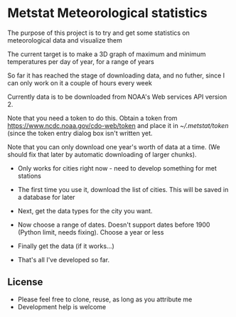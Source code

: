 
# Metstat Meteorological statistics

The purpose of this project is to try and get some statistics on
meteorological data and visualize them

The current target is to make a 3D graph of maximum and minimum 
temperatures per day of year, for a range of years

So far it has reached the stage of downloading data, and no futher, 
since I can only work on it a couple of hours every week

Currently data is to be downloaded from NOAA's Web services API 
version 2.

Note that you need a token to do this. Obtain a token from
https://www.ncdc.noaa.gov/cdo-web/token
and place it in _~/.metstat/token_ (since the token entry
dialog box isn't written yet.

Note that you can only download one year's worth of data at a time.
(We should fix that later by automatic downloading of 
larger chunks).

* Only works for cities right now - need to develop something 
for met stations

* The first time you use it, download the list of cities. This will 
be saved in a database for later
* Next, get the data types for the city you want.
* Now choose a range of dates. Doesn't support dates before 1900
(Python limit, needs fixing). Choose a year or less 
* Finally get the data (if it works...)
* That's all I've developed so far.


## License
* Please feel free to clone, reuse, as long as you attribute me
* Development help is welcome